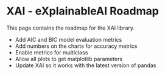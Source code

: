 
# XAI - eXplainableAI Roadmap

This page contains the roadmap for the XAI library.

* Add AIC and BIC model evaluation metrics
* Add numbers on the charts for accuracy metrics
* Enable metrics for multiclass
* Allow all plots to get matplotlib parameters
* Update XAI so it works with the latest version of pandas


